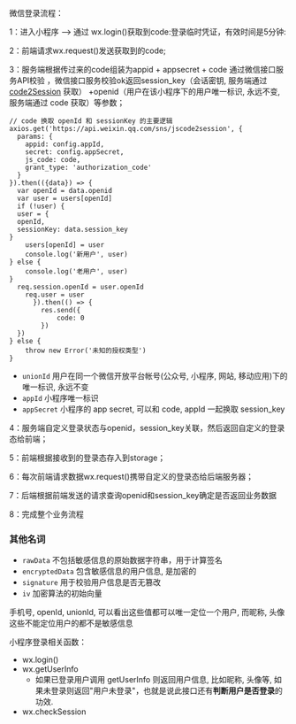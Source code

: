 微信登录流程：

1：进入小程序 --> 通过 wx.login()获取到code:登录临时凭证，有效时间是5分钟:

2：前端请求wx.request()发送获取到的code;

3：服务端根据传过来的code组装为appid + appsecret + code 通过微信接口服务API校验 ，微信接口服务校验ok返回session_key（会话密钥, 服务端通过 [code2Session](https://link.juejin.im/?target=https%3A%2F%2Fdevelopers.weixin.qq.com%2Fminiprogram%2Fdev%2Fapi%2Fopen-api%2Flogin%2Fcode2Session.html) 获取） +openid（用户在该小程序下的用户唯一标识, 永远不变, 服务端通过 code 获取）等参数；

```
// code 换取 openId 和 sessionKey 的主要逻辑
axios.get('https://api.weixin.qq.com/sns/jscode2session', {
  params: {
    appid: config.appId,
    secret: config.appSecret,
    js_code: code,
    grant_type: 'authorization_code'
  }
}).then(({data}) => {
  var openId = data.openid
  var user = users[openId]
  if (!user) {
  user = {
  openId,
  sessionKey: data.session_key
}
    users[openId] = user
    console.log('新用户', user)
} else {
	console.log('老用户', user)
}
  req.session.openId = user.openId
    req.user = user
      }).then(() => {
        res.send({
            code: 0
        })
  })
} else {
	throw new Error('未知的授权类型')
}
```

- `unionId` 用户在同一个微信开放平台帐号(公众号, 小程序, 网站, 移动应用)下的唯一标识, 永远不变
- `appId` 小程序唯一标识
- `appSecret` 小程序的 app secret, 可以和 code, appId 一起换取 session_key

4：服务端自定义登录状态与openid，session_key关联，然后返回自定义的登录态给前端；

5：前端根据接收到的登录态存入到storage；

6：每次前端请求数据wx.request()携带自定义的登录态给后端服务器；

7：后端根据前端发送的请求查询openid和session_key确定是否返回业务数据

8：完成整个业务流程

### 其他名词

- `rawData` 不包括敏感信息的原始数据字符串，用于计算签名
- `encryptedData` 包含敏感信息的用户信息, 是加密的
- `signature` 用于校验用户信息是否无篡改
- `iv` 加密算法的初始向量

手机号, openId, unionId, 可以看出这些值都可以唯一定位一个用户, 而昵称, 头像这些不能定位用户的都不是敏感信息

小程序登录相关函数：

- wx.login() 
- wx.getUserInfo
  - 如果已登录用户调用 getUserInfo 则返回用户信息, 比如昵称, 头像等, 如果未登录则返回"用户未登录"，也就是说此接口还有**判断用户是否登录**的功效.
- wx.checkSession

